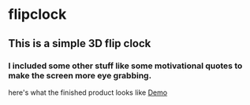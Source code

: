 # flipclock

## This is a simple 3D flip clock
### I included some other stuff like some motivational quotes to make the screen more eye grabbing.

here's what the finished product looks like <a href="https://flipclock-9if.pages.dev/"> Demo </a>


